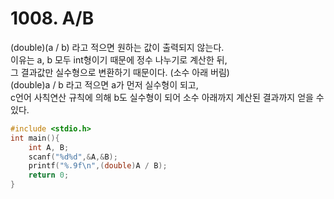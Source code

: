 # 1008. A/B

(double)(a / b) 라고 적으면 원하는 값이 출력되지 않는다.   
이유는 a, b 모두 int형이기 때문에 정수 나누기로 계산한 뒤,   
 그 결과값만 실수형으로 변환하기 때문이다. (소수 아래 버림)   
(double)a / b 라고 적으면 a가 먼저 실수형이 되고,   
c언어 사칙연산 규칙에 의해 b도 실수형이 되어 소수 아래까지 계산된 결과까지 얻을 수 있다.

```c++
#include <stdio.h>
int main(){
    int A, B;
    scanf("%d%d",&A,&B);
    printf("%.9f\n",(double)A / B);
    return 0;
}
```